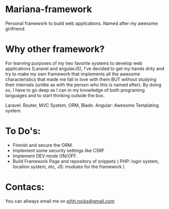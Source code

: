 # Mariana-framework
Personal framework to build web applications.
Named after my awesome girlfriend.

# Why other framework?
For learning purposes of my two favorite systems to develop web applications (Laravel and angularJS),
I've decided to get my hands drity and try to make my own framework that implements all the awesome characteristics that made me fall in love with them
BUT without studying their internals (unlike as with the person who this is named after). By doing so, I have to go deep as I can in my knowledge of both
programing languages and to start thinking outside the box.

Laravel: Router, MVC System, ORM, Blade.
Angular: Awesome Templating system.

# To Do's:
* Finnish and secure the ORM.
* Implement some security settings like CSRF
* Implement DEV mode ON/OFF.
* Build Framework Page and repository of snippets ( PHP: login system, location system, etc, JS: modules for the framework )

# Contacs:
You can allways email me on pihh.rocks@gmail.com 